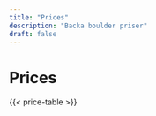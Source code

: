 ```yaml
---
title: "Prices"
description: "Backa boulder priser"
draft: false
---
```


# Prices

{{< price-table >}}